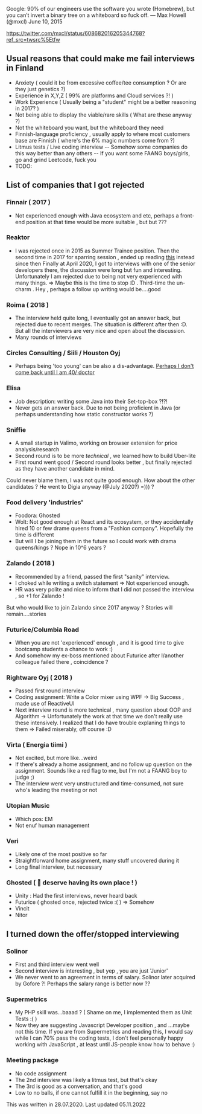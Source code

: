 Google: 90% of our engineers use the software you wrote (Homebrew), but you can’t invert a binary tree on a whiteboard so fuck off.
— Max Howell (@mxcl) June 10, 2015

https://twitter.com/mxcl/status/608682016205344768?ref_src=twsrc%5Etfw


## Usual reasons that could make me fail interviews in Finland

- Anxiety ( could it be from excessive coffee/tee consumption ? Or are they just genetics ?)
- Experience in X,Y,Z ( 99% are platforms and Cloud services ?! )
- Work Experience ( Usually being a "student" might be a better reasoning in 2017? )
- Not being able to display the viable/rare skills ( What are these anyway ?)
- Not the whiteboard you want, but the whiteboard they need
- Finnish-language proficiency , usually apply to where most customers base are Finnish ( where's the 6% magic numbers come from ?)
- Litmus tests / Live coding interview
-- Somehow some companies do this way better than any others
-- If you want some FAANG boys/girls, go and grind Leetcode, fuck you
- TODO:

## List of companies that I got rejected

### Finnair ( 2017 )
- Not experienced enough with Java ecosystem and etc, perhaps a front-end position at that time would be more suitable , but but ???

### Reaktor
- I was rejected once in 2015 as Summer Trainee position. Then the second time in 2017 for sparring session , ended up reading [this](https://github.com/reaktor/tips-for-ppl-who-want-to-learn) instead since then
Finally at April 2020, I got to interviews with one of the senior developers there, the discussion were long but fun and interesting. Unfortunately I am rejected due to being not very experienced with many things.
=> Maybe this is the time to stop :D  . Third-time the un-charm . Hey , perhaps a follow up writing would be....good

### Roima ( 2018 )
- The interview held quite long, I eventually got an answer back, but rejected due to recent merges. The situation is different after then :D. But all the interviewers are very nice and open about the discussion.
- Many rounds of interviews

### Circles Consulting / Siili / Houston Oyj
- Perhaps being 'too young' can be also a dis-advantage. [Perhaps I don't come back until I am 40/ doctor](https://www.youtube.com/watch?v=hVODv8A5-EM)

### Elisa
- Job description: writing some Java into their Set-top-box ?!?!
- Never gets an answer back. Due to not being proficient in Java (or perhaps understanding how static constructor works ?)

### Sniffie
- A small startup in Valimo, working on browser extension for price analysis/research
- Second round is to be more *technical* , we learned how to build Uber-lite
- First round went good / Second round looks better , but finally rejected as they have another candidate in mind.

Could never blame them, I was not quite good enough.
How about the other candidates ? He went to Digia anyway (@July 2020?) =))) ?

### Food delivery 'industries'
- Foodora: Ghosted
- Wolt: Not good enough at React and its ecosystem, or they accidentally hired 10 or few drame queens from a "Fashion company". Hopefully the time is different
- But will I be joining them in the future so I could work with drama queens/kings ? Nope in 10^6 years ?

### Zalando ( 2018 )
- Recommended by a friend, passed the first "sanity" interview.
- I choked while writing a switch statement => Not experienced enough.
- HR was very polite and nice to inform that I did not passed the interview , so +1 for Zalando !

But who would like to join Zalando since 2017 anyway ? Stories will remain....stories

### Futurice/Columbia Road
- When you are not 'experienced' enough , and it is good time to give bootcamp students a chance to work :)
- And somehow my ex-boss mentioned about Futurice after I/another colleague failed there , coincidence ?

### Rightware Oyj ( 2018 )
- Passed first round interview
- Coding assignment: Write a Color mixer using WPF -> Big Success , made use of ReactiveUI
- Next interview round is more technical , many question about OOP and Algorithm -> Unfortunately the work at that time we don't really use these intensively. I realized that I do have trouble explaning things to them
=> Failed miserably, off course :D


### Virta ( Energia tiimi )
- Not excited, but more like...weird 
- If there's already a home assignment, and no follow up question on the assignment. Sounds like a red flag to me, but I'm not a FAANG boy to judge ;)
- The interview went very unstructured and time-consumed, not sure who's leading the meeting or not

### Utopian Music
- Which pos: EM
- Not enuf human management

### Veri
- Likely one of the most positive so far
- Straightforward home assignment, many stuff uncovered during it
- Long final interview, but necessary 


### Ghosted ( :ghost: deserve having its own place ! )
- Unity : Had the first interviews, never heard back
- Futurice ( ghosted once, rejected twice :(  ) => Somehow
- Vincit
- Nitor

## I turned down the offer/stopped interviewing

### Solinor
- First and third interview went well
- Second interview is interesting , but yep , you are just 'Junior'
- We never went to an agreement in terms of salary. Solinor later acquired by Gofore ?! Perhaps the salary range is better now ??


### Supermetrics
- My PHP skill was...baaad ? ( Shame on me, I implemented them as Unit Tests :( )
- Now they are suggesting Javascript Developer position , and ...maybe not this time. If you are from Supermetrics and reading this, I would say while I can 70% pass the coding tests, I don't feel personally happy working with JavaScript , at least until JS-people know how to behave :)

### Meeting package
- No code assignment
- The 2nd interview was likely a litmus test, but that's okay
- The 3rd is good as a conversation, and that's good
- Low to no balls, if one cannot fulfill it in the beginning, say no




This was written in 28.07.2020. Last updated 05.11.2022



